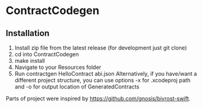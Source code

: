 # ContractCodegen

## Installation
1. Install zip file from the latest release (for development just git clone)
2. cd into ContractCodegen
3. make install
4. Navigate to your Resources folder
5. Run contractgen HelloContract abi.json
Alternatively, if you have/want a different project structure, you can use options -x for .xcodeproj path and -o for output location of GeneratedContracts

Parts of project were inspired by https://github.com/gnosis/bivrost-swift.
